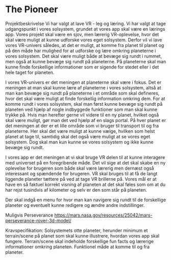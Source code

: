 # The Pioneer


Projektbeskrivelse
Vi har valgt at lave VR - leg og læring. Vi har valgt at tage udgangspunkt i vores solsystem, grundet at vores app skal være en lærings app. Vores projekt skal være en sjov, men lærerig VR-oplevelse, hvor det skal være muligt at kunne udforske vores eget solsystem. Derfor vil vi lave vores VR-univers således, at det er muligt, at komme fra planet til planet og på den måde har mulighed for at udforske og lære omkring planeterne i vores solsystem. Det skal være muligt både at bevæge sig rundt i rummet, men også at kunne bevæge sig rundt på planeterne. På planeterne skal man kunne finde forskellige informationer som er sigende for stedet eller i det hele taget for planeten. 

I vores VR-univers er det meningen at planeterne skal være i fokus. Det er meningen at man skal kunne lære af planeterne i vores solsystem, altså at man kan bevæge sig rundt på planeterne i et område som skal defineres, hvor det skal være muligt at  finde forskellig information omkring dem. For at komme rundt i vores solsystem, skal man først kunne bevæge sig rundt på planeten ved hjælp af nogle indbyggede funktioner som man skal kunne trykke på. Hvis man herefter gerne vil videre til en ny planet, hvilket også skal være muligt, gør man det ved hjælp af en slags portal. På hver planet er det meningen at der er et lille område som vi bruger til transport til og fra planeterne. Her skal det være muligt at kunne vælge, hvilken som helst planet at tage til, samtidig skal det også være muligt at se vores eget solsystem. Dog skal man kun kunne se vores solsystem og ikke kunne bevæge sig rundt.

I vores app er det meningen at vi skal bruge VR delen til at kunne interagere med universet på en foregribende måde. Det vil sige at det skal skabe en ny oplevelse for brugeren som både skal være lærerig men dernæst også interessant og spændende for brugeren. VR skal bruges til at få de langt liggende planeter tættere på ved at tage VR brillerne på. Vores mål er at have en så faktuel korrekt visning af planeten at det skal føles som om at du har rejst tusindvis af kilometer og selv er den som står på planeten. 

Der skal indgå en menu for hvor man kan navigere sig rundt til de forskellige planeter og eventuelt kunne redigere og ændre andre indstillinger. 


Muligvis Perseverance
https://mars.nasa.gov/resources/25042/mars-perseverance-rover-3d-model/


Kravspecifikation:
Solsystemets otte planeter, herunder minimum et terrain/scene på planet som skal kunne illustrere, hvordan vores app skal fungere.
Terrain/scene skal indeholde forskellige fun facts og lærerige informationer omkring planeten.
Funktionel måde at komme til og fra planeter.
